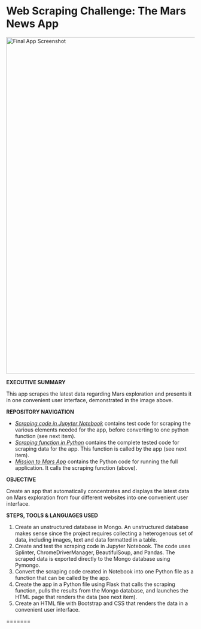 # Web Scraping Challenge: The Mars News App

<a href="https://github.com/kennethcandersen/web-scraping-challenge/blob/main/screenshot_of_final_app.png" target="_blank"><img width="900" alt="Final App Screenshot" src="https://github.com/kennethcandersen/web-scraping-challenge/blob/main/screenshot_of_final_app.png"></a>

**EXECUTIVE SUMMARY**

This app scrapes the latest data regarding Mars exploration and presents it in one convenient user interface, demonstrated in the image above.


**REPOSITORY NAVIGATION**

* [*Scraping code in Jupyter Notebook*](https://github.com/kennethcandersen/web-scraping-challenge/blob/main/Missions_to_Mars/mission_to_mars.ipynb) contains test code for scraping the various elements needed for the app, before converting to one python function (see next item).
* [*Scraping function in Python*](https://github.com/kennethcandersen/web-scraping-challenge/blob/main/Missions_to_Mars/scrape_mars.py) contains the complete tested code for scraping data for the app. This function is called by the app (see next item). 
* [*Mission to Mars App*](https://github.com/kennethcandersen/web-scraping-challenge/blob/main/Missions_to_Mars/mission_to_mars_app.py) contains the Python code for running the full application. It calls the scraping function (above).

**OBJECTIVE**

Create an app that automatically concentrates and displays the latest data on Mars exploration from four different websites into one convenient user interface. 


**STEPS, TOOLS & LANGUAGES USED**

1. Create an unstructured database in Mongo. An unstructured database makes sense since the project requires collecting a heterogenous set of data, including images, text and data formatted in a table. 
2. Create and test the scraping code in Jupyter Notebook. The code uses Splinter, ChromeDriverManager, BeautifulSoup, and Pandas. The scraped data is exported directly to the Mongo database using Pymongo. 
3. Convert the scraping code created in Notebook into one Python file as a function that can be called by the app. 
4. Create the app in a Python file using Flask that calls the scraping function, pulls the results from the Mongo database, and launches the HTML page that renders the data (see next item).
5. Create an HTML file with Bootstrap and CSS that renders the data in a convenient user interface. 

=======


